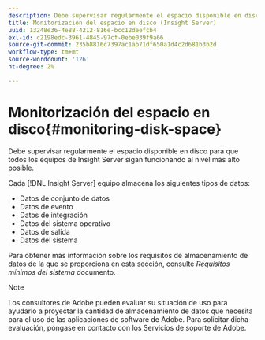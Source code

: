```yaml
---
description: Debe supervisar regularmente el espacio disponible en disco para que todos los equipos de Insight Server sigan funcionando al nivel más alto posible.
title: Monitorización del espacio en disco (Insight Server)
uuid: 13248e36-4e88-4212-816e-bcc12deefcb4
exl-id: c2198edc-3961-4845-97cf-0ebe039f9a66
source-git-commit: 235b8816c7397ac1ab71df650a1d4c2d681b3b2d
workflow-type: tm+mt
source-wordcount: '126'
ht-degree: 2%

---
```


# Monitorización del espacio en disco{#monitoring-disk-space}

Debe supervisar regularmente el espacio disponible en disco para que todos los equipos de Insight Server sigan funcionando al nivel más alto posible.

Cada [!DNL Insight Server] equipo almacena los siguientes tipos de datos:

* Datos de conjunto de datos
* Datos de evento
* Datos de integración
* Datos del sistema operativo
* Datos de salida
* Datos del sistema

Para obtener más información sobre los requisitos de almacenamiento de datos de la que se proporciona en esta sección, consulte *Requisitos mínimos del sistema* documento.

>[!NOTE]
>
>Los consultores de Adobe pueden evaluar su situación de uso para ayudarlo a proyectar la cantidad de almacenamiento de datos que necesita para el uso de las aplicaciones de software de Adobe. Para solicitar dicha evaluación, póngase en contacto con los Servicios de soporte de Adobe.
